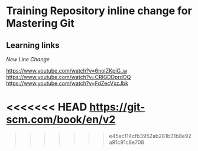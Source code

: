 # Training Repository inline change for Mastering Git

## Learning links

_New Line Change_

https://www.youtube.com/watch?v=6nolZKpiG_w
https://www.youtube.com/watch?v=CRlGDDprdOQ
https://www.youtube.com/watch?v=FdZecVxzJbk

<<<<<<< HEAD
https://git-scm.com/book/en/v2
=======
>>>>>>> e45ec114cfb3952ab281b31b8e92a91c91c8e708
